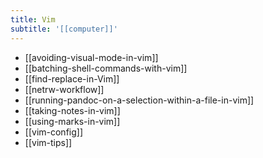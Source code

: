 ```yaml
---
title: Vim
subtitle: '[[computer]]'
---
```


- [[avoiding-visual-mode-in-vim]]
- [[batching-shell-commands-with-vim]]
- [[find-replace-in-Vim]]
- [[netrw-workflow]]
- [[running-pandoc-on-a-selection-within-a-file-in-vim]]
- [[taking-notes-in-vim]]
- [[using-marks-in-vim]]
- [[vim-config]]
- [[vim-tips]]
